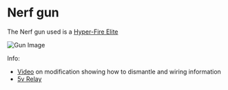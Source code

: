 # Nerf gun

The Nerf gun used is a [Hyper-Fire Elite](https://www.amazon.de/-/en/Hasbro-N-Strike-Hyper-Fire-Blaster-B5573F03/dp/B01N2GMZ3M/ref=sr_1_2?keywords=Nerf+N-Strike+Elite+HyperFire&qid=1678201620&quartzVehicle=802-1348&replacementKeywords=nerf+n-strike+hyperfire&sr=8-2)

![Gun Image](https://m.media-amazon.com/images/I/91KkRAtEPSL._AC_SL1500_.jpg)

Info:
 - [Video](https://www.youtube.com/watch?v=H6EAR7Sc_Ms) on modification showing how to dismantle and wiring information
 - [5v Relay](https://www.reichelt.de/de/de/entwicklerboards-relais-modul-5-v-srd-05vdc-sl-c-debo-relay-5v-p239148.html?PROVID=2788&gclid=Cj0KCQiAjbagBhD3ARIsANRrqEvTZoFxTnqKTfu6W9pBwd2Onr0hAUs83Ro2GquPKLDHp_INWmbvadoaAgRVEALw_wcB&&r=1)